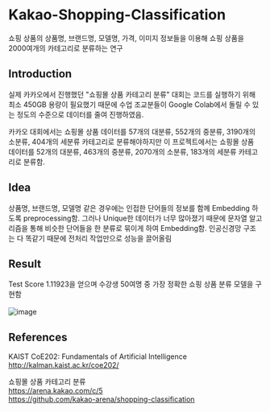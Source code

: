 # Kakao-Shopping-Classification

쇼핑 상품의 상품명, 브랜드명, 모델명, 가격, 이미지 정보들을 이용해 쇼핑 상품을 2000여개의 카테고리로 분류하는 연구

## Introduction

실제 카카오에서 진행했던 "쇼핑몰 상품 카테고리 분류" 대회는 코드를 실행하기 위해 최소 450GB 용량이 필요했기 때문에 수업 조교분들이 Google Colab에서 돌릴 수 있는 정도의 수준으로 데이터를 줄여 진행하였음.

카카오 대회에서는 쇼핑몰 상품 데이터를 57개의 대분류, 552개의 중분류, 3190개의 소분류, 404개의 세분류 카테고리로 분류해야하지만 이 프로젝트에서는 쇼핑몰 상품 데이터를 52개의 대분류, 463개의 중분류, 2070개의 소분류, 183개의 세분류 카테고리로 분류함.

## Idea
상품명, 브랜드명, 모델명 같은 경우에는 인접한 단어들의 정보를 함께 Embedding 하도록 preprocessing함.
그러나 Unique한 데이터가 너무 많아졌기 때문에 문자열 알고리즘을 통해 비슷한 단어들을 한 분류로 묶이게 하여 Embedding함.
인공신경망 구조는 다 똑같기 때문에 전처리 작업만으로 성능을 끌어올림

## Result
Test Score 1.11923을 얻으며 수강생 50여명 중 가장 정확한 쇼핑 상품 분류 모델을 구현함
<br/><br/>
![image](https://user-images.githubusercontent.com/87184009/127636091-1dd2562d-9d7b-4812-beab-06475731f00d.png)


## References

KAIST CoE202: Fundamentals of Artificial Intelligence \
http://kalman.kaist.ac.kr/coe202/

쇼핑몰 상품 카테고리 분류\
https://arena.kakao.com/c/5 \
https://github.com/kakao-arena/shopping-classification
